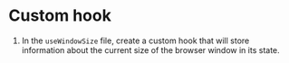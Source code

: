 # Custom hook

1. In the `useWindowSize` file, create a custom hook that will store information about the current size of the browser window in its state.
